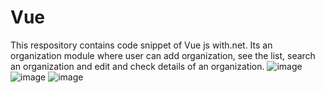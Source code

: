# Vue
This respository contains code snippet of Vue js with.net. Its an organization module where user can add organization, see the list, search an organization and edit and
check details of an organization.
![image](https://user-images.githubusercontent.com/116707628/209623795-342a2f40-3a38-4b94-a18c-a299759c1995.png)
![image](https://user-images.githubusercontent.com/116707628/209623835-17b1bd01-f4c3-49ee-8c45-c31c6d61d7ad.png)
![image](https://user-images.githubusercontent.com/116707628/209623867-a21cbf37-4bb5-47ab-892d-c7e088cf7db2.png)
